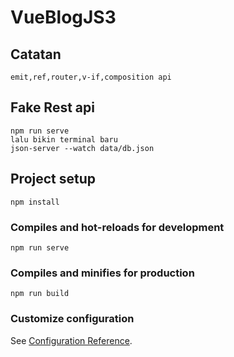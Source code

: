 # VueBlogJS3

## Catatan

```
emit,ref,router,v-if,composition api
```

## Fake Rest api

```
npm run serve
lalu bikin terminal baru
json-server --watch data/db.json
```

## Project setup
```
npm install
```

### Compiles and hot-reloads for development
```
npm run serve
```

### Compiles and minifies for production
```
npm run build
```

### Customize configuration
See [Configuration Reference](https://cli.vuejs.org/config/).
